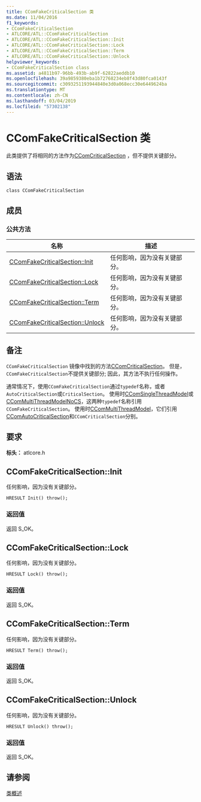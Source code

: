 ```yaml
---
title: CComFakeCriticalSection 类
ms.date: 11/04/2016
f1_keywords:
- CComFakeCriticalSection
- ATLCORE/ATL::CComFakeCriticalSection
- ATLCORE/ATL::CComFakeCriticalSection::Init
- ATLCORE/ATL::CComFakeCriticalSection::Lock
- ATLCORE/ATL::CComFakeCriticalSection::Term
- ATLCORE/ATL::CComFakeCriticalSection::Unlock
helpviewer_keywords:
- CComFakeCriticalSection class
ms.assetid: a4811b97-96bb-493b-ab9f-62822aeddb10
ms.openlocfilehash: 39a9859380eba1b72768234eb8f43d80fca0143f
ms.sourcegitcommit: c3093251193944840e3d0a068ecc30e6449624ba
ms.translationtype: MT
ms.contentlocale: zh-CN
ms.lasthandoff: 03/04/2019
ms.locfileid: "57302138"
---
```

# <a name="ccomfakecriticalsection-class"></a>CComFakeCriticalSection 类

此类提供了将相同的方法作为[CComCriticalSection](../../atl/reference/ccomcriticalsection-class.md) ，但不提供关键部分。

## <a name="syntax"></a>语法

```
class CComFakeCriticalSection
```

## <a name="members"></a>成员

### <a name="public-methods"></a>公共方法

|名称|描述|
|----------|-----------------|
|[CComFakeCriticalSection::Init](#init)|任何影响，因为没有关键部分。|
|[CComFakeCriticalSection::Lock](#lock)|任何影响，因为没有关键部分。|
|[CComFakeCriticalSection::Term](#term)|任何影响，因为没有关键部分。|
|[CComFakeCriticalSection::Unlock](#unlock)|任何影响，因为没有关键部分。|

## <a name="remarks"></a>备注

`CComFakeCriticalSection` 镜像中找到的方法[CComCriticalSection](../../atl/reference/ccomcriticalsection-class.md)。 但是，`CComFakeCriticalSection`不提供关键部分; 因此，其方法不执行任何操作。

通常情况下，使用`CComFakeCriticalSection`通过`typedef`名称，或者`AutoCriticalSection`或`CriticalSection`。 使用时[CComSingleThreadModel](../../atl/reference/ccomsinglethreadmodel-class.md)或[CComMultiThreadModelNoCS](../../atl/reference/ccommultithreadmodelnocs-class.md)，这两种`typedef`名称引用`CComFakeCriticalSection`。 使用时[CComMultiThreadModel](../../atl/reference/ccommultithreadmodel-class.md)，它们引用[CComAutoCriticalSection](../../atl/reference/ccomautocriticalsection-class.md)和`CComCriticalSection`分别。

## <a name="requirements"></a>要求

**标头：** atlcore.h

##  <a name="init"></a>  CComFakeCriticalSection::Init

任何影响，因为没有关键部分。

```
HRESULT Init() throw();
```

### <a name="return-value"></a>返回值

返回 S_OK。

##  <a name="lock"></a>  CComFakeCriticalSection::Lock

任何影响，因为没有关键部分。

```
HRESULT Lock() throw();
```

### <a name="return-value"></a>返回值

返回 S_OK。

##  <a name="term"></a>  CComFakeCriticalSection::Term

任何影响，因为没有关键部分。

```
HRESULT Term() throw();
```

### <a name="return-value"></a>返回值

返回 S_OK。

##  <a name="unlock"></a>  CComFakeCriticalSection::Unlock

任何影响，因为没有关键部分。

```
HRESULT Unlock() throw();
```

### <a name="return-value"></a>返回值

返回 S_OK。

## <a name="see-also"></a>请参阅

[类概述](../../atl/atl-class-overview.md)
